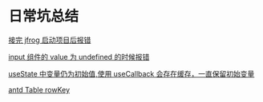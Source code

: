 # 日常坑总结

[接完 jfrog 启动项目后报错](https://www.notion.so/jfrog-928667ff856141849056ee658a3c3a6f)

[input 组件的 value 为 undefined 的时候报错](https://www.notion.so/input-value-undefined-b5fa0e525c964a8fa6d66877811a37dc)

[useState 中变量仍为初始值,使用 useCallback 会存在缓存，一直保留初始变量](https://www.notion.so/useState-useCallback-265621f8214b4c82931aec9a9ac2cb11)

[antd Table rowKey](https://www.notion.so/antd-Table-rowKey-47466751ba284b3cacb7c0cb5f799da8)
